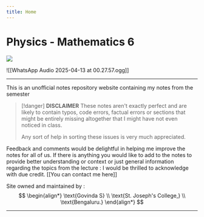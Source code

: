 ```yaml
---
title: Home
---
```


#  Physics - Mathematics 6 

![](https://www.youtube.com/watch?v=NOMa56y_Was)

![[WhatsApp Audio 2025-04-13 at 00.27.57.ogg]]
***
This is an unofficial notes repository website containing my notes from the semester


>[!danger] **DISCLAIMER** 
>These notes aren't exactly perfect and are likely to contain typos, code errors,  factual errors or sections that might be entirely missing altogether that I might have not even noticed in class. 
>
>Any sort of help in sorting these issues is very much appreciated. 




Feedback and comments would be delightful in helping me improve the notes for all of us. If there is anything you would like to add to the notes to provide better understanding or context or just general information regarding the topics from the lecture : I would be thrilled to acknowledge with due credit. [[You can contact me here]] 

Site owned and maintained by : 
$$
\begin{align*}
\text{Govinda S} \\
\text{St. Joseph's College,} \\
\text{Bengaluru.}
\end{align*}
$$
***
